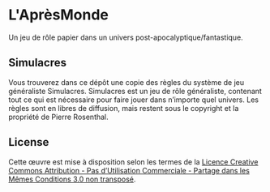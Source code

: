 L'AprèsMonde
============

Un jeu de rôle papier dans un univers post-apocalyptique/fantastique.

Simulacres
----------
Vous trouverez dans ce dépôt une copie des règles du système de jeu généraliste Simulacres.
Simulacres est un jeu de rôle généraliste, contenant tout ce qui est nécessaire pour faire jouer dans n’importe quel univers.
Les règles sont en libres de diffusion, mais restent sous le copyright et la propriété de Pierre Rosenthal.

License
-------
Cette œuvre est mise à disposition selon les termes de la [Licence Creative Commons Attribution - Pas d’Utilisation Commerciale - Partage dans les Mêmes Conditions 3.0 non transposé](https://creativecommons.org/licenses/by-nc-sa/3.0/).
